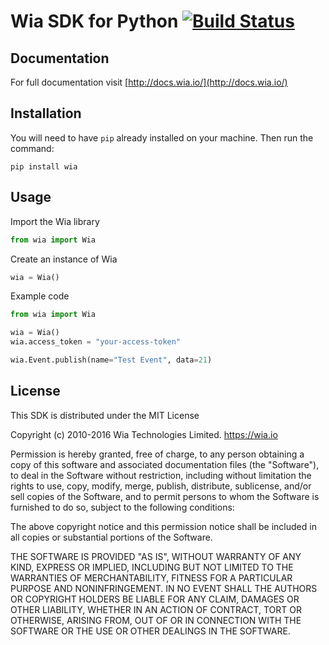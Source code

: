# Wia SDK for Python [![Build Status](https://travis-ci.org/wiaio/wia-python-sdk.svg?branch=master)](https://travis-ci.org/wiaio/wia-python-sdk)

## Documentation
For full documentation visit [http://docs.wia.io/](http://docs.wia.io/)

## Installation
You will need to have `pip` already installed on your machine. Then run the command:
```
pip install wia
```

## Usage
Import the Wia library
```python
from wia import Wia
```

Create an instance of Wia
```python
wia = Wia()
```

Example code
```python
from wia import Wia

wia = Wia()
wia.access_token = "your-access-token"

wia.Event.publish(name="Test Event", data=21)
```

## License
This SDK is distributed under the MIT License

Copyright (c) 2010-2016 Wia Technologies Limited. https://wia.io

Permission is hereby granted, free of charge, to any person obtaining a copy
of this software and associated documentation files (the "Software"), to deal
in the Software without restriction, including without limitation the rights
to use, copy, modify, merge, publish, distribute, sublicense, and/or sell
copies of the Software, and to permit persons to whom the Software is
furnished to do so, subject to the following conditions:

The above copyright notice and this permission notice shall be included in
all copies or substantial portions of the Software.

THE SOFTWARE IS PROVIDED "AS IS", WITHOUT WARRANTY OF ANY KIND, EXPRESS OR
IMPLIED, INCLUDING BUT NOT LIMITED TO THE WARRANTIES OF MERCHANTABILITY,
FITNESS FOR A PARTICULAR PURPOSE AND NONINFRINGEMENT. IN NO EVENT SHALL THE
AUTHORS OR COPYRIGHT HOLDERS BE LIABLE FOR ANY CLAIM, DAMAGES OR OTHER
LIABILITY, WHETHER IN AN ACTION OF CONTRACT, TORT OR OTHERWISE, ARISING FROM,
OUT OF OR IN CONNECTION WITH THE SOFTWARE OR THE USE OR OTHER DEALINGS IN
THE SOFTWARE.
